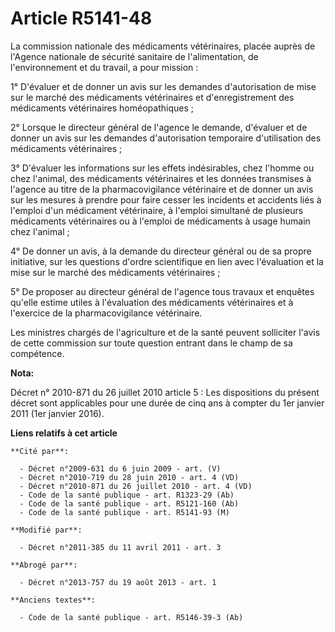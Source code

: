 # Article R5141-48

La commission nationale des médicaments vétérinaires, placée auprès de l'Agence nationale de sécurité sanitaire de
l'alimentation, de l'environnement et du travail, a pour mission : 

1° D'évaluer et de donner un avis sur les demandes d'autorisation de mise sur le marché des médicaments vétérinaires et
d'enregistrement des médicaments vétérinaires homéopathiques ; 

2° Lorsque le directeur général de l'agence le demande, d'évaluer et de donner un avis sur les demandes d'autorisation
temporaire d'utilisation des médicaments vétérinaires ; 

3° D'évaluer les informations sur les effets indésirables, chez l'homme ou chez l'animal, des médicaments vétérinaires et les
données transmises à l'agence au titre de la pharmacovigilance vétérinaire et de donner un avis sur les mesures à prendre
pour faire cesser les incidents et accidents liés à l'emploi d'un médicament vétérinaire, à l'emploi simultané de plusieurs
médicaments vétérinaires ou à l'emploi de médicaments à usage humain chez l'animal ; 

4° De donner un avis, à la demande du directeur général ou de sa propre initiative, sur les questions d'ordre scientifique en
lien avec l'évaluation et la mise sur le marché des médicaments vétérinaires ; 

5° De proposer au directeur général de l'agence tous travaux et enquêtes qu'elle estime utiles à l'évaluation des médicaments
vétérinaires et à l'exercice de la pharmacovigilance vétérinaire. 

Les ministres chargés de l'agriculture et de la santé peuvent solliciter l'avis de cette commission sur toute question
entrant dans le champ de sa compétence.

**Nota:**

Décret n° 2010-871 du 26 juillet 2010 article 5 : Les dispositions du présent décret sont applicables pour une durée de cinq
ans à compter du 1er janvier 2011 (1er janvier 2016).

**Liens relatifs à cet article**

	**Cité par**:

	  - Décret n°2009-631 du 6 juin 2009 - art. (V)
	  - Décret n°2010-719 du 28 juin 2010 - art. 4 (VD)
	  - Décret n°2010-871 du 26 juillet 2010 - art. 4 (VD)
	  - Code de la santé publique - art. R1323-29 (Ab)
	  - Code de la santé publique - art. R5121-160 (Ab)
	  - Code de la santé publique - art. R5141-93 (M)

	**Modifié par**:

	  - Décret n°2011-385 du 11 avril 2011 - art. 3

	**Abrogé par**:

	  - Décret n°2013-757 du 19 août 2013 - art. 1

	**Anciens textes**:

	  - Code de la santé publique - art. R5146-39-3 (Ab)

